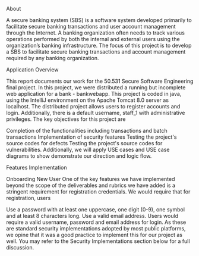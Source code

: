About

A secure banking system (SBS) is a software system developed primarily to facilitate secure banking transactions and user account management through the Internet. A banking organization often needs to track various operations performed by both the internal and external users using the organization’s banking infrastructure. The focus of this project is to develop a SBS to facilitate secure banking transactions and account management required by any banking organization.




Application Overview

This report documents our work for the 50.531 Secure Software Engineering final project. In this project, we were distributed a running but incomplete web application for a bank - bankwebapp. This project is coded in java, using the IntelliJ environment on the Apache Tomcat 8.0 server as localhost. The distributed project allows users to register accounts and login. Additionally, there is a default username, staff_1 with administrative privileges. The key objectives for this project are

Completion of the functionalities including transactions and batch transactions
Implementation of security features
Testing the project's source codes for defects
Testing the project's source codes for vulnerabilities.
Additionally, we will apply USE cases and USE case diagrams to show demonstrate our direction and logic flow.



Features Implementation

Onboarding New User
One of the key features we have implemented beyond the scope of the deliverables and rubrics we have added is a stringent requirement for registration credentials. We would require that for registration, users

Use a password with at least one uppercase, one digit (0-9), one symbol and at least 8 characters long.
Use a valid email address.
Users would require a valid username, password and email address for login. As these are standard security implementations adopted by most public platforms, we opine that it was a good practice to implement this for our project as well. You may refer to the Security Implementations section below for a full discussion.
